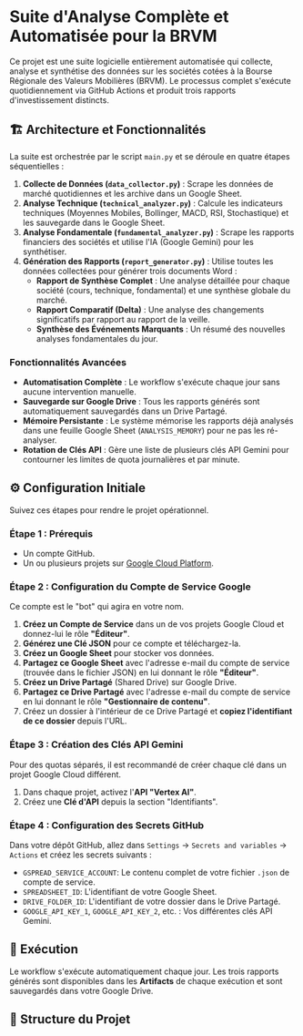 # Suite d'Analyse Complète et Automatisée pour la BRVM

Ce projet est une suite logicielle entièrement automatisée qui collecte, analyse et synthétise des données sur les sociétés cotées à la Bourse Régionale des Valeurs Mobilières (BRVM). Le processus complet s'exécute quotidiennement via GitHub Actions et produit trois rapports d'investissement distincts.

## 🏗️ Architecture et Fonctionnalités

La suite est orchestrée par le script `main.py` et se déroule en quatre étapes séquentielles :

1.  **Collecte de Données (`data_collector.py`)** : Scrape les données de marché quotidiennes et les archive dans un Google Sheet.
2.  **Analyse Technique (`technical_analyzer.py`)** : Calcule les indicateurs techniques (Moyennes Mobiles, Bollinger, MACD, RSI, Stochastique) et les sauvegarde dans le Google Sheet.
3.  **Analyse Fondamentale (`fundamental_analyzer.py`)** : Scrape les rapports financiers des sociétés et utilise l'IA (Google Gemini) pour les synthétiser.
4.  **Génération des Rapports (`report_generator.py`)** : Utilise toutes les données collectées pour générer trois documents Word :
    *   **Rapport de Synthèse Complet** : Une analyse détaillée pour chaque société (cours, technique, fondamental) et une synthèse globale du marché.
    *   **Rapport Comparatif (Delta)** : Une analyse des changements significatifs par rapport au rapport de la veille.
    *   **Synthèse des Événements Marquants** : Un résumé des nouvelles analyses fondamentales du jour.

### Fonctionnalités Avancées
- **Automatisation Complète** : Le workflow s'exécute chaque jour sans aucune intervention manuelle.
- **Sauvegarde sur Google Drive** : Tous les rapports générés sont automatiquement sauvegardés dans un Drive Partagé.
- **Mémoire Persistante** : Le système mémorise les rapports déjà analysés dans une feuille Google Sheet (`ANALYSIS_MEMORY`) pour ne pas les ré-analyser.
- **Rotation de Clés API** : Gère une liste de plusieurs clés API Gemini pour contourner les limites de quota journalières et par minute.

## ⚙️ Configuration Initiale

Suivez ces étapes pour rendre le projet opérationnel.

### Étape 1 : Prérequis

-   Un compte GitHub.
-   Un ou plusieurs projets sur [Google Cloud Platform](https://console.cloud.google.com/).

### Étape 2 : Configuration du Compte de Service Google

Ce compte est le "bot" qui agira en votre nom.

1.  **Créez un Compte de Service** dans un de vos projets Google Cloud et donnez-lui le rôle **"Éditeur"**.
2.  **Générez une Clé JSON** pour ce compte et téléchargez-la.
3.  **Créez un Google Sheet** pour stocker vos données.
4.  **Partagez ce Google Sheet** avec l'adresse e-mail du compte de service (trouvée dans le fichier JSON) en lui donnant le rôle **"Éditeur"**.
5.  **Créez un Drive Partagé** (Shared Drive) sur Google Drive.
6.  **Partagez ce Drive Partagé** avec l'adresse e-mail du compte de service en lui donnant le rôle **"Gestionnaire de contenu"**.
7.  Créez un dossier à l'intérieur de ce Drive Partagé et **copiez l'identifiant de ce dossier** depuis l'URL.

### Étape 3 : Création des Clés API Gemini

Pour des quotas séparés, il est recommandé de créer chaque clé dans un projet Google Cloud différent.
1.  Dans chaque projet, activez l'**API "Vertex AI"**.
2.  Créez une **Clé d'API** depuis la section "Identifiants".

### Étape 4 : Configuration des Secrets GitHub

Dans votre dépôt GitHub, allez dans `Settings` -> `Secrets and variables` -> `Actions` et créez les secrets suivants :

-   `GSPREAD_SERVICE_ACCOUNT`: Le contenu complet de votre fichier `.json` de compte de service.
-   `SPREADSHEET_ID`: L'identifiant de votre Google Sheet.
-   `DRIVE_FOLDER_ID`: L'identifiant de votre dossier dans le Drive Partagé.
-   `GOOGLE_API_KEY_1`, `GOOGLE_API_KEY_2`, etc. : Vos différentes clés API Gemini.

## 🚀 Exécution

Le workflow s'exécute automatiquement chaque jour. Les trois rapports générés sont disponibles dans les **Artifacts** de chaque exécution et sont sauvegardés dans votre Google Drive.

## 📁 Structure du Projet
